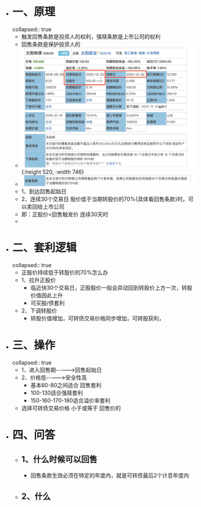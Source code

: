 - # 一、原理
  collapsed:: true
	- 触发回售条款是投资人的权利，强赎条款是上市公司的权利
	- 回售条款是保护投资人的
	- ![image.png](../assets/image_1668607316616_0.png){:height 520, :width 746}
	- ![image.png](../assets/image_1668607448019_0.png)
	- 1、到达回售起始日
	- 2、连续30个交易日 股价低于当期转股价的70%{具体看回售条款}时。可以卖回给上市公司
	- 即：正股价<回售触发价   连续30天时
	-
- # 二、套利逻辑
  collapsed:: true
	- 正股价持续低于转股价的70%怎么办
	- 1、拉升正股价
		- 临近快30个交易日，正股股价一般会异动回到转股价上方一次，转股价值因此上升
		- 可买股/债套利
	- 2、下调转股价
		- 转股价值增加，可转债交易价格同步增加，可转股获利，
- # 三、操作
  collapsed:: true
	- 1、进入回售期----->回售起始日
	- 2、价格低----->安全性高
		- 基本60-80之间适合 回售套利
		- 100-130适合强赎套利
		- 150-160-170-180适合溢价率套利
	- 选择可转债交易价格    小于或等于   回售价的
- # 四、问答
	- ## 1、什么时候可以回售
		- 回售条款生效必须在特定的年度内，就是可转债最后2个计息年度内
	- ## 2、什么